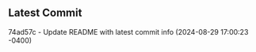 
## Latest Commit
74ad57c - Update README with latest commit info (2024-08-29 17:00:23 -0400) <Yunxi-Zhou>
